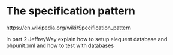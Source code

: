 # The specification pattern
https://en.wikipedia.org/wiki/Specification_pattern

In part 2 JeffreyWay explain how to setup elequent database and phpunit.xml and how to test with databases